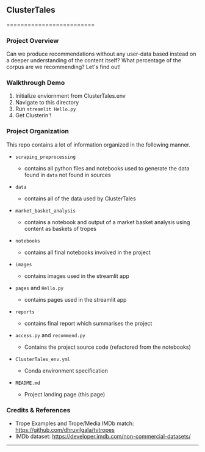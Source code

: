 ## ClusterTales
=========================

### Project Overview

Can we produce recommendations without any user-data based instead on a deeper understanding of the content itself? 
What percentage of the corpus are we recommending? Let's find out!


### Walkthrough Demo

1. Initialize enviornment from ClusterTales.env
2. Navigate to this directory
3. Run `streamlit Hello.py`
4. Get Clusterin'!


### Project Organization

This repo contains a lot of information organized in the following manner.

* `scraping_preprocessing`
    - contains all python files and notebooks used to generate the data found in `data` not found in sources

* `data` 
    - contains all of the data used by ClusterTales

* `market_basket_analysis`
    - contains a notebook and output of a market basket analysis using content as baskets of tropes

* `notebooks`
    - contains all final notebooks involved in the project

* `images`
    - contains images used in the streamlit app

* `pages` and `Hello.py`
    - contains pages used in the streamlit app

* `reports`
    - contains final report which summarises the project

* `access.py` and `recommend.py`
    - Contains the project source code (refactored from the notebooks)

* `ClusterTales_env.yml`
    - Conda environment specification

* `README.md`
    - Project landing page (this page)


### Credits & References

* Trope Examples and Trope/Media IMDb match: https://github.com/dhruvilgala/tvtropes
* IMDb dataset: https://developer.imdb.com/non-commercial-datasets/

--------
